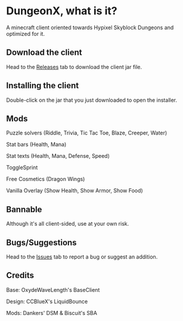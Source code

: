 # DungeonX, what is it?
A minecraft client oriented towards Hypixel Skyblock Dungeons and optimized for it.
## Download the client
Head to the [Releases](https://github.com/DxxxxY/DungeonX/releases) tab to download the client jar file.
## Installing the client
Double-click on the jar that you just downloaded to open the installer.
## Mods
Puzzle solvers (Riddle, Trivia, Tic Tac Toe, Blaze, Creeper, Water)

Stat bars (Health, Mana)

Stat texts (Health, Mana, Defense, Speed)

ToggleSprint

Free Cosmetics (Dragon Wings)

Vanilla Overlay (Show Health, Show Armor, Show Food)

## Bannable
Although it's all client-sided, use at your own risk.
## Bugs/Suggestions
Head to the [Issues](https://github.com/DxxxxY/DungeonX/issues) tab to report a bug or suggest an addition.
## Credits
Base: OxydeWaveLength's BaseClient

Design: CCBlueX's LiquidBounce

Mods: Dankers' DSM & Biscuit's SBA
